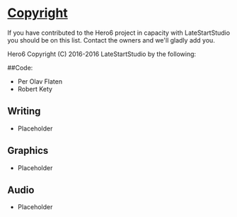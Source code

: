 # [Copyright](https://github.com/LateStartStudio/Hero6/blob/master/COPYRIGHT.md)

If you have contributed to the Hero6 project in capacity with LateStartStudio you should be on
this list. Contact the owners and we'll gladly add you.

Hero6
Copyright (C) 2016-2016 LateStartStudio by the following:

##Code:

* Per Olav Flaten
* Robert Kety

## Writing

* Placeholder

## Graphics

* Placeholder

## Audio

* Placeholder
